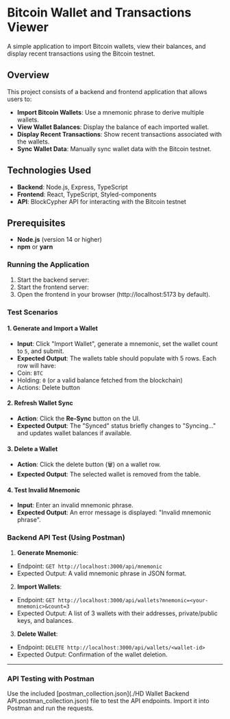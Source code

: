 # Bitcoin Wallet and Transactions Viewer

A simple application to import Bitcoin wallets, view their balances, and display recent transactions using the Bitcoin testnet.

## Overview

This project consists of a backend and frontend application that allows users to:

- **Import Bitcoin Wallets**: Use a mnemonic phrase to derive multiple wallets.
- **View Wallet Balances**: Display the balance of each imported wallet.
- **Display Recent Transactions**: Show recent transactions associated with the wallets.
- **Sync Wallet Data**: Manually sync wallet data with the Bitcoin testnet.

## Technologies Used

- **Backend**: Node.js, Express, TypeScript
- **Frontend**: React, TypeScript, Styled-components
- **API**: BlockCypher API for interacting with the Bitcoin testnet

## Prerequisites

- **Node.js** (version 14 or higher)
- **npm** or **yarn**


### Running the Application
1. Start the backend server:
2. Start the frontend server:
3. Open the frontend in your browser (http://localhost:5173 by default).

### Test Scenarios
#### 1. Generate and Import a Wallet
- **Input**: Click "Import Wallet", generate a mnemonic, set the wallet count to `5`, and submit.
- **Expected Output**: The wallets table should populate with 5 rows. Each row will have:
- Coin: `BTC`
- Holding: `0` (or a valid balance fetched from the blockchain)
- Actions: Delete button

#### 2. Refresh Wallet Sync
- **Action**: Click the **Re-Sync** button on the UI.
- **Expected Output**: The "Synced" status briefly changes to "Syncing..." and updates wallet balances if available.

#### 3. Delete a Wallet
- **Action**: Click the delete button (🗑️) on a wallet row.
- **Expected Output**: The selected wallet is removed from the table.

#### 4. Test Invalid Mnemonic
- **Input**: Enter an invalid mnemonic phrase.
- **Expected Output**: An error message is displayed: "Invalid mnemonic phrase".

### Backend API Test (Using Postman)
1. **Generate Mnemonic**:
- Endpoint: `GET http://localhost:3000/api/mnemonic`
- Expected Output: A valid mnemonic phrase in JSON format.
2. **Import Wallets**:
- Endpoint: `GET http://localhost:3000/api/wallets?mnemonic=<your-mnemonic>&count=3`
- Expected Output: A list of 3 wallets with their addresses, private/public keys, and balances.
3. **Delete Wallet**:
- Endpoint: `DELETE http://localhost:3000/api/wallets/<wallet-id>`
- Expected Output: Confirmation of the wallet deletion.

---

### API Testing with Postman
Use the included [postman_collection.json](./HD Wallet Backend API.postman_collection.json) file to test the API endpoints. Import it into Postman and run the requests.


